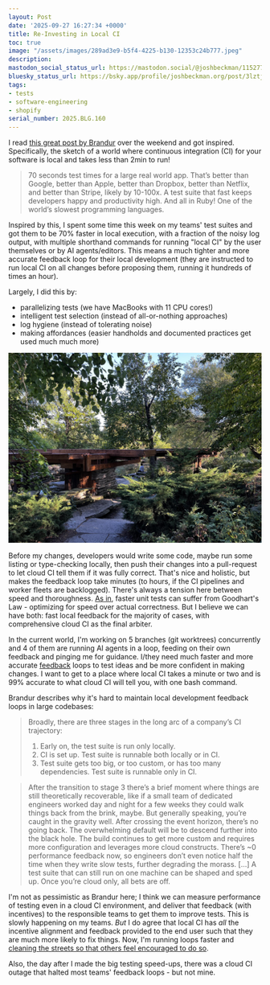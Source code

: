 ```yaml
---
layout: Post
date: '2025-09-27 16:27:34 +0000'
title: Re-Investing in Local CI
toc: true
image: "/assets/images/289ad3e9-b5f4-4225-b130-12353c24b777.jpeg"
description:
mastodon_social_status_url: https://mastodon.social/@joshbeckman/115277469899556985
bluesky_status_url: https://bsky.app/profile/joshbeckman.org/post/3lztjgate4g2o
tags:
- tests
- software-engineering
- shopify
serial_number: 2025.BLG.160
---
```

I read [this great post by Brandur](https://brandur.org/nanoglyphs/043-rails-world-2025) over the weekend and got inspired. Specifically, the sketch of a world where continuous integration (CI) for your software is local and takes less than 2min to run!

> 70 seconds test times for a large real world app. That’s better than Google, better than Apple, better than Dropbox, better than Netflix, and better than Stripe, likely by 10-100x. A test suite that fast keeps developers happy and productivity high. And all in Ruby! One of the world’s slowest programming languages.

Inspired by this, I spent some time this week on my teams' test suites and got them to be 70% faster in local execution, with a fraction of the noisy log output, with multiple shorthand commands for running "local CI" by the user themselves or by AI agents/editors. This means a much tighter and more accurate feedback loop for their local development (they are instructed to run local CI on all changes before proposing them, running it hundreds of times an hour). 

Largely, I did this by:
- parallelizing tests (we have MacBooks with 11 CPU cores!)
- intelligent test selection (instead of all-or-nothing approaches)
- log hygiene (instead of tolerating noise)
- making affordances (easier handholds and documented practices get used much much more)

![Caldwell Lily Pool in Chicago](/assets/images/289ad3e9-b5f4-4225-b130-12353c24b777.jpeg)

Before my changes, developers would write some code, maybe run some listing or type-checking locally, then push their changes into a pull-request to let cloud CI tell them if it was fully correct. That's nice and holistic, but makes the feedback loop take minutes (to hours, if the CI pipelines and worker fleets are backlogged). There's always a tension here between speed and thoroughness. [As in](https://www.joshbeckman.org/notes/563106559), faster unit tests can suffer from Goodhart's Law - optimizing for speed over actual correctness. But I believe we can have both: fast local feedback for the majority of cases, with comprehensive cloud CI as the final arbiter.

In the current world, I'm working on 5 branches (git worktrees) concurrently and 4 of them are running AI agents in a loop, feeding on their own feedback and pinging me for guidance. I/they need much faster and more accurate [feedback](https://www.joshbeckman.org/blog/practicing/feedforward-tolerance-feedback-improving-interfaces-for-llm-agents) loops to test ideas and be more confident in making changes. I want to get to a place where local CI takes a minute or two and is 99% accurate to what cloud CI will tell you, with one bash command.

Brandur describes why it's hard to maintain local development feedback loops in large codebases:

> Broadly, there are three stages in the long arc of a company’s CI trajectory:
> 1. Early on, the test suite is run only locally.
> 2. CI is set up. Test suite is runnable both locally or in CI.
> 3. Test suite gets too big, or too custom, or has too many dependencies. Test suite is runnable only in CI.

> After the transition to stage 3 there’s a brief moment where things are still theoretically recoverable, like if a small team of dedicated engineers worked day and night for a few weeks they could walk things back from the brink, maybe. But generally speaking, you’re caught in the gravity well. After crossing the event horizon, there’s no going back. The overwhelming default will be to descend further into the black hole. The build continues to get more custom and requires more configuration and leverages more cloud constructs. There’s ~0 performance feedback now, so engineers don’t even notice half the time when they write slow tests, further degrading the morass. [...] A test suite that can still run on one machine can be shaped and sped up. Once you’re cloud only, all bets are off.

I'm not as pessimistic as Brandur here; I think we can measure performance of testing even in a cloud CI environment, and deliver that feedback (with incentives) to the responsible teams to get them to improve tests. This is slowly happening on my teams. _But_ I do agree that local CI has _all_ the incentive alignment and feedback provided to the end user such that they are much more likely to fix things. Now, I'm running loops faster and [cleaning the streets so that others feel encouraged to do so](https://www.joshbeckman.org/notes/535683127).

Also, the day after I made the big testing speed-ups, there was a cloud CI outage that halted most teams' feedback loops - but not mine.
